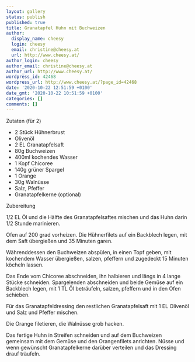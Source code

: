 ```yaml
---
layout: gallery
status: publish
published: true
title: Granatapfel Huhn mit Buchweizen
author:
  display_name: cheesy
  login: cheesy
  email: christine@cheesy.at
  url: http://www.cheesy.at/
author_login: cheesy
author_email: christine@cheesy.at
author_url: http://www.cheesy.at/
wordpress_id: 42468
wordpress_url: http://www.cheesy.at/?page_id=42468
date: '2020-10-22 12:51:59 +0100'
date_gmt: '2020-10-22 10:51:59 +0100'
categories: []
comments: []
---
```

<!-- wp:paragraph -->
Zutaten (für 2)
<!-- /wp:paragraph -->
<!-- wp:list -->
- 2 Stück Hühnerbrust
- Olivenöl
- 2 EL Granatapfelsaft
- 80g Buchweizen
- 400ml kochendes Wasser
- 1 Kopf Chicoree
- 140g grüner Spargel
- 1 Orange
- 30g Walnüsse
- Salz, Pfeffer
- Granatapfelkerne (optional)
<!-- /wp:list -->
<!-- wp:paragraph -->
Zubereitung
<!-- /wp:paragraph -->
<!-- wp:paragraph -->
1/2 EL Öl und die Hälfte des Granatapfelsaftes mischen und das Huhn darin 1/2 Stunde marinieren.
<!-- /wp:paragraph -->
<!-- wp:paragraph -->
Ofen auf 200 grad vorheizen. Die Hühnerfilets auf ein Backblech legen, mit dem Saft übergießen und 35 Minuten garen.
<!-- /wp:paragraph -->
<!-- wp:paragraph -->
Währenddessen den Buchweizen abspülen, in einen Topf geben, mit kochendem Wasser übergießen, salzen, pfeffern und zugedeckt 15 Minuten köcheln lassen.
<!-- /wp:paragraph -->
<!-- wp:paragraph -->
Das Ende vom Chicoree abschneiden, ihn halbieren und längs in 4 lange Stücke schneiden. Spargelenden abschneiden und beide Gemüse auf ein Backblech legen, mit 1 TL Öl beträufeln, salzen, pfeffern und in den Ofen schieben.
<!-- /wp:paragraph -->
<!-- wp:paragraph -->
Für das Granatapfeldressing den restlichen Granatapfelsaft mit 1 EL Olivenöl und Salz und Pfeffer mischen.
<!-- /wp:paragraph -->
<!-- wp:paragraph -->
Die Orange filetieren, die Walnüsse grob hacken.
<!-- /wp:paragraph -->
<!-- wp:paragraph -->
Das fertige Huhn in Streifen schneiden und auf dem Buchweizen gemeinsam mit dem Gemüse und den Orangenfilets anrichten. Nüsse und wenn gewünscht Granatapfelkerne darüber verteilen und das Dressing drauf träufeln.
<!-- /wp:paragraph -->
<!-- wp:image {"id":42470} -->
<figure class="wp-block-image"><img src="{% link _rezepte/hauptspeisen/gefluegel/granatapfel-huhn-mit-buchweizen/Granatapfel-Huhn-mit-Buchweizen-1.jpg %}" alt="" class="wp-image-42470"></figure>
<!-- /wp:image -->
